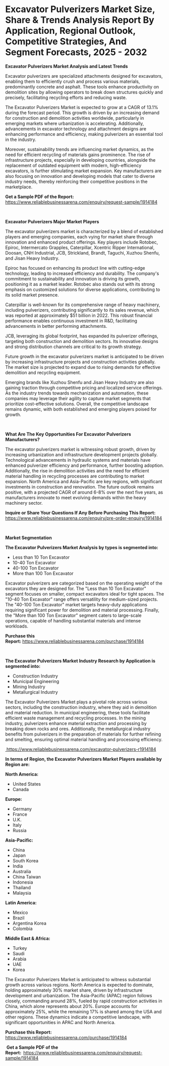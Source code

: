 <p><h1>Excavator Pulverizers Market Size, Share & Trends Analysis Report By Application, Regional Outlook, Competitive Strategies, And Segment Forecasts, 2025 - 2032</h1></p><p><strong>Excavator Pulverizers Market Analysis and Latest Trends</strong></p>
<p><p>Excavator pulverizers are specialized attachments designed for excavators, enabling them to efficiently crush and process various materials, predominantly concrete and asphalt. These tools enhance productivity on demolition sites by allowing operators to break down structures quickly and precisely, facilitating recycling efforts and reducing waste.</p><p>The Excavator Pulverizers Market is expected to grow at a CAGR of 13.1% during the forecast period. This growth is driven by an increasing demand for construction and demolition activities worldwide, particularly in emerging markets where urbanization is accelerating. Additionally, advancements in excavator technology and attachment designs are enhancing performance and efficiency, making pulverizers an essential tool in the industry. </p><p>Moreover, sustainability trends are influencing market dynamics, as the need for efficient recycling of materials gains prominence. The rise of infrastructure projects, especially in developing countries, alongside the replacement of outdated equipment with modern, high-efficiency excavators, is further stimulating market expansion. Key manufacturers are also focusing on innovation and developing models that cater to diverse industry needs, thereby reinforcing their competitive positions in the marketplace.</p></p>
<p><strong>Get a Sample PDF of the Report:&nbsp;</strong> <a href="https://www.reliablebusinessarena.com/enquiry/request-sample/1914184?utm_campaign=2958&utm_medium=2&utm_source=Github&utm_content=ia&utm_term=12042025&utm_id=excavator-pulverizers">https://www.reliablebusinessarena.com/enquiry/request-sample/1914184</a></p>
<p>&nbsp;</p>
<p><strong>Excavator Pulverizers Major Market Players</strong></p>
<p><p>The excavator pulverizers market is characterized by a blend of established players and emerging companies, each vying for market share through innovation and enhanced product offerings. Key players include Rotobec, Epiroc, Intermercato Grapples, Caterpillar, Xcentric Ripper International, Doosan, CNH Industrial, JCB, Strickland, Brandt, Taguchi, Xuzhou Shenfu, and Jisan Heavy Industry.</p><p>Epiroc has focused on enhancing its product line with cutting-edge technology, leading to increased efficiency and durability. The company's commitment to sustainability and innovation is driving its growth, positioning it as a market leader. Rotobec also stands out with its strong emphasis on customized solutions for diverse applications, contributing to its solid market presence.</p><p>Caterpillar is well-known for its comprehensive range of heavy machinery, including pulverizers, contributing significantly to its sales revenue, which was reported at approximately $51 billion in 2022. This robust financial performance enables continuous investment in R&D, facilitating advancements in better performing attachments.</p><p>JCB, leveraging its global footprint, has expanded its pulverizer offerings, targeting both construction and demolition sectors. Its innovative designs and strong distribution channels are critical to its growth strategy.</p><p>Future growth in the excavator pulverizers market is anticipated to be driven by increasing infrastructure projects and construction activities globally. The market size is projected to expand due to rising demands for effective demolition and recycling equipment.</p><p>Emerging brands like Xuzhou Shenfu and Jisan Heavy Industry are also gaining traction through competitive pricing and localized service offerings. As the industry trends towards mechanization and automation, these companies may leverage their agility to capture market segments that prioritize cost-effective solutions. Overall, the competitive landscape remains dynamic, with both established and emerging players poised for growth.</p></p>
<p>&nbsp;</p>
<p><strong>What Are The Key Opportunities For Excavator Pulverizers Manufacturers?</strong></p>
<p><p>The excavator pulverizers market is witnessing robust growth, driven by increasing urbanization and infrastructure development projects globally. Technological advancements in hydraulic systems and materials have enhanced pulverizer efficiency and performance, further boosting adoption. Additionally, the rise in demolition activities and the need for efficient material handling in recycling processes are contributing to market expansion. North America and Asia-Pacific are key regions, with significant investments in construction and renovation. The future outlook remains positive, with a projected CAGR of around 6-8% over the next five years, as manufacturers innovate to meet evolving demands within the heavy machinery sector.</p></p>
<p><strong>Inquire or Share Your Questions If Any Before Purchasing This Report:</strong> <a href="https://www.reliablebusinessarena.com/enquiry/pre-order-enquiry/1914184?utm_campaign=2958&utm_medium=2&utm_source=Github&utm_content=ia&utm_term=12042025&utm_id=excavator-pulverizers">https://www.reliablebusinessarena.com/enquiry/pre-order-enquiry/1914184</a></p>
<p>&nbsp;</p>
<p><strong>Market Segmentation</strong></p>
<p><strong>The Excavator Pulverizers Market Analysis by types is segmented into:</strong></p>
<p><ul><li>Less than 10 Ton Excavator</li><li>10-40 Ton Excavator</li><li>40-100 Ton Excavator</li><li>More than 100 Ton Excavator</li></ul></p>
<p><p>Excavator pulverizers are categorized based on the operating weight of the excavators they are designed for. The "Less than 10 Ton Excavator" segment focuses on smaller, compact excavators ideal for tight spaces. The "10-40 Ton Excavator" range offers versatility for medium-sized projects. The "40-100 Ton Excavator" market targets heavy-duty applications requiring significant power for demolition and material processing. Finally, the "More than 100 Ton Excavator" segment caters to large-scale operations, capable of handling substantial materials and intense workloads.</p></p>
<p><strong>Purchase this Report:&nbsp;</strong><a href="https://www.reliablebusinessarena.com/purchase/1914184?utm_campaign=2958&utm_medium=2&utm_source=Github&utm_content=ia&utm_term=12042025&utm_id=excavator-pulverizers">https://www.reliablebusinessarena.com/purchase/1914184</a></p>
<p>&nbsp;</p>
<p><strong>The Excavator Pulverizers Market Industry Research by Application is segmented into:</strong></p>
<p><ul><li>Construction Industry</li><li>Municipal Engineering</li><li>Mining Industry</li><li>Metallurgical Industry</li></ul></p>
<p><p>The Excavator Pulverizers Market plays a pivotal role across various sectors, including the construction industry, where they aid in demolition and material reduction. In municipal engineering, these tools facilitate efficient waste management and recycling processes. In the mining industry, pulverizers enhance material extraction and processing by breaking down rocks and ores. Additionally, the metallurgical industry benefits from pulverizers in the preparation of materials for further refining and smelting, ensuring optimal material handling and processing efficiency.</p></p>
<p><a href="https://www.reliablebusinessarena.com/excavator-pulverizers-r1914184?utm_campaign=2958&utm_medium=2&utm_source=Github&utm_content=ia&utm_term=12042025&utm_id=excavator-pulverizers">&nbsp;https://www.reliablebusinessarena.com/excavator-pulverizers-r1914184</a></p>
<p><strong>In terms of Region, the Excavator Pulverizers Market Players available by Region are:</strong></p>
<p>
    <p> <strong> North America: </strong>
        <ul>
            <li>United States</li>
            <li>Canada</li>
        </ul>
        </p> 
    <p> <strong> Europe: </strong>
        <ul>
            <li>Germany</li>
            <li>France</li>
            <li>U.K.</li>
            <li>Italy</li>
            <li>Russia</li>
        </ul>
        </p> 
    <p> <strong> Asia-Pacific: </strong>
        <ul>
            <li>China</li>
            <li>Japan</li>
            <li>South Korea</li>
            <li>India</li>
            <li>Australia</li>
            <li>China Taiwan</li>
            <li>Indonesia</li>
            <li>Thailand</li>
            <li>Malaysia</li>
        </ul>
        </p> 
    <p> <strong> Latin America: </strong>
        <ul>
            <li>Mexico</li>
            <li>Brazil</li>
            <li>Argentina Korea</li>
            <li>Colombia</li>
        </ul>
        </p> 
    <p> <strong> Middle East & Africa: </strong>
        <ul>
            <li>Turkey</li>
            <li>Saudi</li>
            <li>Arabia</li>
            <li>UAE</li>
            <li>Korea</li>
        </ul>
    </p>
    </p>
<p><p>The Excavator Pulverizers Market is anticipated to witness substantial growth across various regions. North America is expected to dominate, holding approximately 30% market share, driven by infrastructure development and urbanization. The Asia-Pacific (APAC) region follows closely, commanding around 28%, fueled by rapid construction activities in China, which alone represents about 20%. Europe accounts for approximately 25%, while the remaining 17% is shared among the USA and other regions. These dynamics indicate a competitive landscape, with significant opportunities in APAC and North America.</p></p>
<p><strong>Purchase this Report: </strong><a href="https://www.reliablebusinessarena.com/purchase/1914184?utm_campaign=2958&utm_medium=2&utm_source=Github&utm_content=ia&utm_term=12042025&utm_id=excavator-pulverizers">https://www.reliablebusinessarena.com/purchase/1914184</a></p>
<p>&nbsp;<strong>Get a Sample PDF of the Report:&nbsp;&nbsp;</strong><a href="https://www.reliablebusinessarena.com/enquiry/request-sample/1914184?utm_campaign=2958&utm_medium=2&utm_source=Github&utm_content=ia&utm_term=12042025&utm_id=excavator-pulverizers">https://www.reliablebusinessarena.com/enquiry/request-sample/1914184</a></p>
<p><strong></strong></p>
<p><p></p><p></p><p></p></p>
